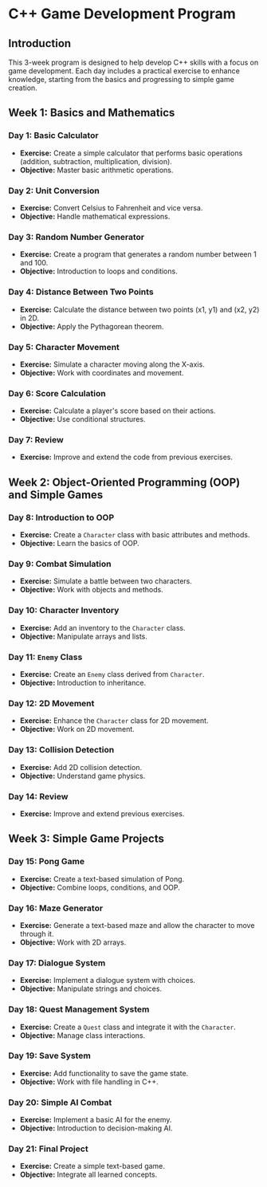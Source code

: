 # C++ Game Development Program

## Introduction
This 3-week program is designed to help develop C++ skills with a focus on game development. Each day includes a practical exercise to enhance knowledge, starting from the basics and progressing to simple game creation.

## Week 1: Basics and Mathematics

### Day 1: Basic Calculator
- **Exercise:** Create a simple calculator that performs basic operations (addition, subtraction, multiplication, division).
- **Objective:** Master basic arithmetic operations.

### Day 2: Unit Conversion
- **Exercise:** Convert Celsius to Fahrenheit and vice versa.
- **Objective:** Handle mathematical expressions.

### Day 3: Random Number Generator
- **Exercise:** Create a program that generates a random number between 1 and 100.
- **Objective:** Introduction to loops and conditions.

### Day 4: Distance Between Two Points
- **Exercise:** Calculate the distance between two points (x1, y1) and (x2, y2) in 2D.
- **Objective:** Apply the Pythagorean theorem.

### Day 5: Character Movement
- **Exercise:** Simulate a character moving along the X-axis.
- **Objective:** Work with coordinates and movement.

### Day 6: Score Calculation
- **Exercise:** Calculate a player's score based on their actions.
- **Objective:** Use conditional structures.

### Day 7: Review
- **Exercise:** Improve and extend the code from previous exercises.

## Week 2: Object-Oriented Programming (OOP) and Simple Games

### Day 8: Introduction to OOP
- **Exercise:** Create a `Character` class with basic attributes and methods.
- **Objective:** Learn the basics of OOP.

### Day 9: Combat Simulation
- **Exercise:** Simulate a battle between two characters.
- **Objective:** Work with objects and methods.

### Day 10: Character Inventory
- **Exercise:** Add an inventory to the `Character` class.
- **Objective:** Manipulate arrays and lists.

### Day 11: `Enemy` Class
- **Exercise:** Create an `Enemy` class derived from `Character`.
- **Objective:** Introduction to inheritance.

### Day 12: 2D Movement
- **Exercise:** Enhance the `Character` class for 2D movement.
- **Objective:** Work on 2D movement.

### Day 13: Collision Detection
- **Exercise:** Add 2D collision detection.
- **Objective:** Understand game physics.

### Day 14: Review
- **Exercise:** Improve and extend previous exercises.

## Week 3: Simple Game Projects

### Day 15: Pong Game
- **Exercise:** Create a text-based simulation of Pong.
- **Objective:** Combine loops, conditions, and OOP.

### Day 16: Maze Generator
- **Exercise:** Generate a text-based maze and allow the character to move through it.
- **Objective:** Work with 2D arrays.

### Day 17: Dialogue System
- **Exercise:** Implement a dialogue system with choices.
- **Objective:** Manipulate strings and choices.

### Day 18: Quest Management System
- **Exercise:** Create a `Quest` class and integrate it with the `Character`.
- **Objective:** Manage class interactions.

### Day 19: Save System
- **Exercise:** Add functionality to save the game state.
- **Objective:** Work with file handling in C++.

### Day 20: Simple AI Combat
- **Exercise:** Implement a basic AI for the enemy.
- **Objective:** Introduction to decision-making AI.

### Day 21: Final Project
- **Exercise:** Create a simple text-based game.
- **Objective:** Integrate all learned concepts.

